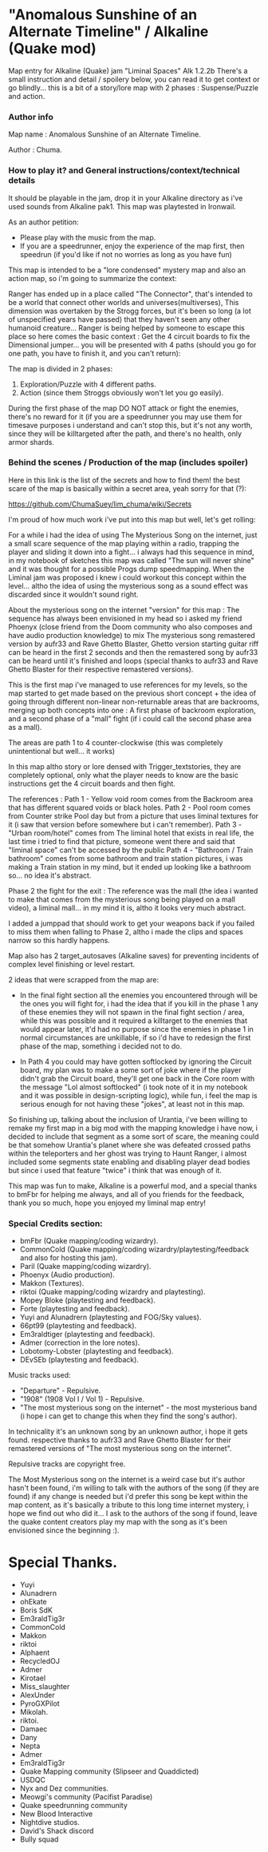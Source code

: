 # "Anomalous Sunshine of an Alternate Timeline" / Alkaline (Quake mod)
Map entry for Alkaline (Quake) jam "Liminal Spaces" Alk 1.2.2b
There's a small instruction and detail / spoilery below, you can read it to get context or go blindly... this is a bit of a story/lore map with 2 phases : Suspense/Puzzle and action.

### Author info

Map name : Anomalous Sunshine of an Alternate Timeline.

Author : Chuma.

### How to play it? and General instructions/context/technical details

It should be playable in the jam, drop it in your Alkaline directory as i've used sounds from Alkaline pak1. This map was playtested in Ironwail.

As an author petition:
- Please play with the music from the map.
- If you are a speedrunner, enjoy the experience of the map first, then speedrun (if you'd like if not no worries as long as you have fun)

This map is intended to be a "lore condensed" mystery map and also an action map, so i'm going to summarize the context:

Ranger has ended up in a place called "The Connector", that's intended to be a world that connect other worlds and universes(multiverses), This dimension was overtaken by the Strogg forces, but it's been so long (a lot of unspecified years have passed) that they haven't seen any other humanoid creature... Ranger is being helped by someone to escape this place so here comes the basic context : Get the 4 circuit boards to fix the Dimensional jumper... you will be presented with 4 paths (should you go for one path, you have to finish it, and you can't return):

The map is divided in 2 phases:
1. Exploration/Puzzle with 4 different paths.
2. Action (since them Stroggs obviously won't let you go easily).

During the first phase of the map DO NOT attack or fight the enemies, there's no reward for it (if you are a speedrunner you may use them for timesave purposes i understand and can't stop this, but it's not any worth, since they will be killtargeted after the path, and there's no health, only armor shards.

### Behind the scenes / Production of the map (includes spoiler)

Here in this link is the list of the secrets and how to find them! the best scare of the map is basically within a secret area, yeah sorry for that (?):

https://github.com/ChumaSuey/lim_chuma/wiki/Secrets

I'm proud of how much work i've put into this map but well, let's get rolling:

For a while i had the idea of using The Mysterious Song on the internet, just a small scare sequence of the map playing within a radio, trapping the player and sliding it down into a fight... i always had this sequence in mind, in my notebook of sketches this map was called "The sun will never shine" and it was thought for a possible Progs dump speedmapping. When the Liminal jam was proposed i knew i could workout this concept within the level... altho the idea of using the mysterious song as a sound effect was discarded since it wouldn't sound right.

About the mysterious song on the internet "version" for this map : The sequence has always been envisioned in my head so i asked my friend Phoenyx (close friend from the Doom community who also composes and have audio production knowledge) to mix The mysterious song remastered version by aufr33 and Rave Ghetto Blaster, Ghetto version starting guitar riff can be heard in the first 2 seconds and then the remastered song by aufr33 can be heard until it's finished and loops (special thanks to aufr33 and Rave Ghetto Blaster for their respective remastered versions).

This is the first map i've managed to use references for my levels, so the map started to get made based on the previous short concept + the idea of going through different non-linear non-returnable areas that are backrooms, merging up both concepts into one : A first phase of backroom exploration, and a second phase of a "mall" fight (if i could call the second phase area as a mall).

The areas are path 1 to 4 counter-clockwise (this was completely unintentional but well... it works)

In this map altho story or lore densed with Trigger_textstories, they are completely optional, only what the player needs to know are the basic instructions get the 4 circuit boards and then fight.

The references :
Path 1 - Yellow void room comes from the Backroom area that has different squared voids or black holes.
Path 2 - Pool room comes from Counter strike Pool day but from a picture that uses liminal textures for it (i saw that version before somewhere but i can't remember).
Path 3 - "Urban room/hotel" comes from The liminal hotel that exists in real life, the last time i tried to find that picture, someone went there and said that "liminal space" can't be accessed by the public
Path 4 - "Bathroom / Train bathroom" comes from some bathroom and train station pictures, i was making a Train station in my mind, but it ended up looking like a bathroom so... no idea it's abstract.

Phase 2 the fight for the exit : The reference was the mall (the idea i wanted to make that comes from the mysterious song being played on a mall video), a liminal mall... in my mind it is, altho it looks very much abstract.

I added a jumppad that should work to get your weapons back if you failed to miss them when falling to Phase 2, altho i made the clips and spaces narrow so this hardly happens.

Map also has 2 target_autosaves (Alkaline saves) for preventing incidents of complex level finishing or level restart.

2 ideas that were scrapped from the map are:

- In the final fight section all the enemies you encountered through will be the ones you will fight for, i had the idea that if you kill in the phase 1 any of these enemies they will not spawn in the final fight section / area, while this was possible and it required a killtarget to the enemies that would appear later, it'd had no purpose since the enemies in phase 1 in normal circumstances are unkillable, if so i'd have to redesign the first phase of the map, something i decided not to do.

- In Path 4 you could may have gotten softlocked by ignoring the Circuit board, my plan was to make a some sort of joke where if the player didn't grab the Circuit board, they'll get one back in the Core room with the message "Lol almost softlocked" (i took note of it in my notebook and it was possible in design-scripting logic), while fun, i feel the map is serious enough for not having these "jokes", at least not in this map.

So finishing up, talking about the inclusion of Urantia, i've been willing to remake my first map in a big mod with the mapping knowledge i have now, i decided to include that segment as a some sort of scare, the meaning could be that somehow Urantia's planet where she was defeated crossed paths within the teleporters and her ghost was trying to Haunt Ranger, i almost included some segments state enabling and disabling player dead bodies but since i used that feature "twice" i think that was enough of it.

This map was fun to make, Alkaline is a powerful mod, and a special thanks to bmFbr for helping me always, and all of you friends for the feedback, thank you so much, hope you enjoyed my liminal map entry!

### Special Credits section:
- bmFbr (Quake mapping/coding wizardry).
- CommonCold (Quake mapping/coding wizardry/playtesting/feedback and also for hosting this jam).
- Paril (Quake mapping/coding wizardry).
- Phoenyx (Audio production).
- Makkon (Textures).
- riktoi (Quake mapping/coding wizardry and playtesting).
- Mopey Bloke (playtesting and feedback).
- Forte (playtesting and feedback).
- Yuyi and Alunadrern (playtesting and FOG/Sky values).
- 66pt99 (playtesting and feedback).
- Em3raldtiger (playtesting and feedback).
- Admer (correction in the lore notes).
- Lobotomy-Lobster (playtesting and feedback).
- DEvSEb (playtesting and feedback). 

Music tracks used:
- "Departure" - Repulsive.
- "1908" (1908 Vol I / Vol 1) - Repulsive.
- "The most mysterious song on the internet" - the most mysterious band (i hope i can get to change this when they find the song's author).

In technicality it's an unknown song by an unknown author, i hope it gets found.
respective thanks to aufr33 and Rave Ghetto Blaster for their remastered versions of "The most mysterious song on the internet".

Repulsive tracks are copyright free.

The Most Mysterious song on the internet is a weird case but it's author hasn't been found, i'm willing to talk with the authors of the song (if they are found) if any change is needed but i'd prefer this song be kept within the map content, as it's basically a tribute to this long time internet mystery, i hope we find out who did it... I ask to the authors of the song if found, leave the quake content creators play my map with the song as it's been envisioned since the beginning :).


# Special Thanks.

- Yuyi
- Alunadrern
- ohEkate
- Boris SdK
- Em3raldTig3r
- CommonCold
- Makkon
- riktoi
- Alphaent
- RecycledOJ
- Admer
- Kirotael
- Miss_slaughter
- AlexUnder
- PyroGXPilot
- Mikolah.
- riktoi.
- Damaec
- Dany
- Nepta
- Admer
- Em3raldTig3r
- Quake Mapping community (Slipseer and Quaddicted)
- USDQC
- Nyx and Dez communities.
- Meowgi's community (Pacifist Paradise)
- Quake speedrunning community
- New Blood Interactive
- Nightdive studios.
- David's Shack discord
- Bully squad
